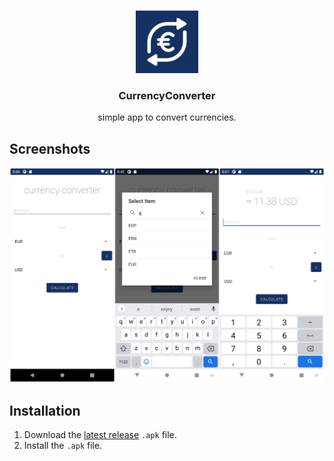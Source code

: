 <br />
<p align="center">
  <img src="app/src/main/ic_launcher-playstore.png" alt="Logo" width="100" height="100">

  <h3 align="center">CurrencyConverter</h3>
  <p align="center">simple app to convert currencies.</p>
</p>

## Screenshots
![Screenshot](screenshot.png)

## Installation
1. Download the [latest release](https://github.com/Kuuhhl/currencyConverter/releases/) `.apk` file.
2. Install the `.apk` file.
